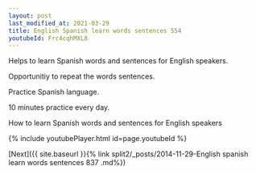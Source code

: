 ```yaml
---
layout: post
last_modified_at: 2021-03-29
title: English Spanish learn words sentences 554 
youtubeId: Frc4cqhMXL8
---
```

 
 
Helps to learn Spanish words and sentences for English speakers.

Opportunitiy to repeat the words sentences. 

Practice Spanish language. 
 
10 minutes practice every day. 
 
How to learn Spanish words and sentences for English speakers 
 
{% include youtubePlayer.html id=page.youtubeId %}
 
 
[Next]({{ site.baseurl }}{% link  split2/_posts/2014-11-29-English spanish learn words sentences 837 .md%})
 
